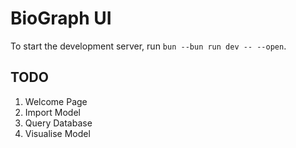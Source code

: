 # BioGraph UI

To start the development server, run `bun --bun run dev -- --open`.

## TODO

1. Welcome Page
2. Import Model
3. Query Database
4. Visualise Model
